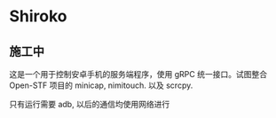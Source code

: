 # Shiroko

## 施工中

这是一个用于控制安卓手机的服务端程序，使用 gRPC 统一接口。试图整合 Open-STF 项目的 minicap, nimitouch. 以及 scrcpy.

只有运行需要 adb, 以后的通信均使用网络进行
